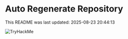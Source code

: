 # Auto Regenerate Repository

This README was last updated: 2025-08-23 20:44:13

 ![TryHackMe](https://tryhackme.com/badge/533634)